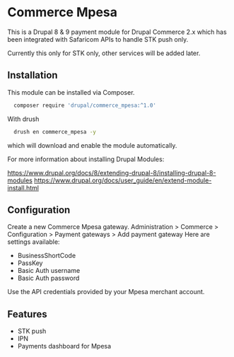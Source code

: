 
# Commerce Mpesa

This is a Drupal 8 & 9 payment module for Drupal Commerce 2.x which has been integrated with Safaricom APIs to handle STK push only.

Currently this only for STK only, other services will be added later.
## Installation

This module can be installed via Composer.

```bash
  composer require 'drupal/commerce_mpesa:^1.0'
```
With drush

```bash
  drush en commerce_mpesa -y
```

which will download and enable the module automatically.

For more information about installing Drupal Modules:

https://www.drupal.org/docs/8/extending-drupal-8/installing-drupal-8-modules
https://www.drupal.org/docs/user_guide/en/extend-module-install.html
## Configuration

Create a new Commerce Mpesa gateway.
Administration > Commerce > Configuration > Payment gateways > Add payment gateway
Here are settings available:

- BusinessShortCode
- PassKey
- Basic Auth username
- Basic Auth password

Use the API credentials provided by your Mpesa merchant account.



## Features

- STK push
- IPN
- Payments dashboard for Mpesa
